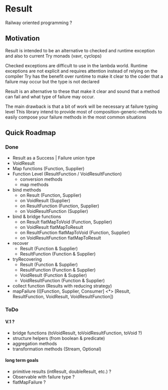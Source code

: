 # Result
Railway oriented programming ?

## Motivation

Result is intended to be an alternative to checked and runtime exception and also to current Try monads (vavr, cyclops)

Checked exceptions are difficult to use in the lambda world.
Runtime exceptions are not explicit and requires attention instead of relying on the compiler
Try has the benefit over runtime to make it clear to the coder that a failure may occur but the type is not declared

Result is an alternative to these that make it clear and sound that a method can fail and what type of failure may occur.

The main drawback is that a bit of work will be necessary at failure typing level
This library intend to provide most of composition-generic-methods to easily compose your failure methods in the most common situations

## Quick Roadmap

### Done

- Result as a Success | Failure union type
- VoidResult
- Map functions (Function, Supplier)
- Function Level (ResultFunction / VoidResultFunction) 
  - conversion methods
  - map methods
- bind methods
  - on Result (Function, Supplier)
  - on VoidResult (Supplier)
  - on ResultFunction (Function, Supplier)
  - on VoidResultFunction (Supplier)
- bind & bridge functions
  - on Result flatMapToVoid (Function, Supplier)
  - on VoidResult flatMapToResult
  - on ResultFunction flatMapToVoid (Function, Supplier)
  - on VoidResultFunction flatMapToResult
- recover
  - Result (Function & Supplier)
  - ResultFunction (Function & Supplier)
- tryRecovering
  - Result (Function & Supplier)
  - ResultFunction (Function & Supplier)
  - VoidResult (Function & Supplier)
  - VoidResultFunction (Function & Supplier)
- collect function (Results with reducing strategy)
- mapFailure (([Function, Supplier, Consumer] <*> [Result, ResultFunction, VoidResult, VoidResultFunction])
  
### ToDo

#### V.1 ?

- bridge functions (toVoidResult, toVoidResultFunction, toVoid ?)
- structure helpers (from boolean & predicate)
- aggregation methods
- transformation methods (Stream, Optional)


#### long term goals

- primitive results (intResult, doubleResult, etc.) ?
- Observable with failure type ?
- flatMapFailure ?